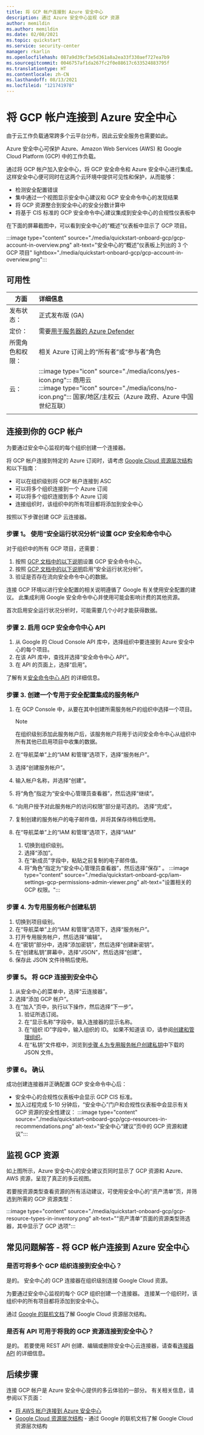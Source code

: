 ```yaml
---
title: 将 GCP 帐户连接到 Azure 安全中心
description: 通过 Azure 安全中心监视 GCP 资源
author: memildin
ms.author: memildin
ms.date: 02/08/2021
ms.topic: quickstart
ms.service: security-center
manager: rkarlin
ms.openlocfilehash: 087a9d39cf3e5d361a8a2ea33f330aef727ea7b9
ms.sourcegitcommit: 0046757af1da267fc2f0e88617c633524883795f
ms.translationtype: HT
ms.contentlocale: zh-CN
ms.lasthandoff: 08/13/2021
ms.locfileid: "121741978"
---
```

#  <a name="connect-your-gcp-accounts-to-azure-security-center"></a>将 GCP 帐户连接到 Azure 安全中心

由于云工作负载通常跨多个云平台分布，因此云安全服务也需要如此。

Azure 安全中心可保护 Azure、Amazon Web Services (AWS) 和 Google Cloud Platform (GCP) 中的工作负载。

通过将 GCP 帐户加入安全中心，将 GCP 安全命令和 Azure 安全中心进行集成。 这样安全中心便可同时在这两个云环境中提供可见性和保护，从而能够：

- 检测安全配置错误
- 集中通过一个视图显示安全中心建议和 GCP 安全命令中心的发现结果
- 将 GCP 资源整合到安全中心的安全分数计算中
- 将基于 CIS 标准的 GCP 安全命令中心建议集成到安全中心的合规性仪表板中

在下面的屏幕截图中，可以看到安全中心的“概述”仪表板中显示了 GCP 项目。

:::image type="content" source="./media/quickstart-onboard-gcp/gcp-account-in-overview.png" alt-text="安全中心的“概述”仪表板上列出的 3 个 GCP 项目" lightbox="./media/quickstart-onboard-gcp/gcp-account-in-overview.png":::


## <a name="availability"></a>可用性

|方面|详细信息|
|----|:----|
|发布状态：|正式发布版 (GA)|
|定价：|需要[用于服务器的 Azure Defender](defender-for-servers-introduction.md)|
|所需角色和权限：|相关 Azure 订阅上的“所有者”或“参与者”角色|
|云：|:::image type="icon" source="./media/icons/yes-icon.png"::: 商用云<br>:::image type="icon" source="./media/icons/no-icon.png"::: 国家/地区/主权云（Azure 政府、Azure 中国世纪互联）|
|||

## <a name="connect-your-gcp-account"></a>连接到你的 GCP 帐户

为要通过安全中心监视的每个组织创建一个连接器。

将 GCP 帐户连接到特定的 Azure 订阅时，请考虑 [Google Cloud 资源层次结构](https://cloud.google.com/resource-manager/docs/cloud-platform-resource-hierarchy#resource-hierarchy-detail)和以下指南：

- 可以在组织级别将 GCP 帐户连接到 ASC
- 可以将多个组织连接到一个 Azure 订阅
- 可以将多个组织连接到多个 Azure 订阅
- 连接组织时，该组织中的所有项目都将添加到安全中心

按照以下步骤创建 GCP 云连接器。 

### <a name="step-1-set-up-gcp-security-command-center-with-security-health-analytics"></a>步骤 1。 使用“安全运行状况分析”设置 GCP 安全和命令中心

对于组织中的所有 GCP 项目，还需要：

1. 按照 [GCP 文档中的以下说明](https://cloud.google.com/security-command-center/docs/quickstart-scc-setup)设置 GCP 安全命令中心。
1. 按照 [GCP 文档中的以下说明](https://cloud.google.com/security-command-center/docs/how-to-use-security-health-analytics)启用“安全运行状况分析”。
1. 验证是否存在流向安全命令中心的数据。

连接 GCP 环境以进行安全配置的相关说明遵循了 Google 有关使用安全配置的建议。 此集成利用 Google 安全命令中心并使用可能会影响计费的其他资源。

首次启用安全运行状况分析时，可能需要几个小时才能获得数据。


### <a name="step-2-enable-gcp-security-command-center-api"></a>步骤 2. 启用 GCP 安全命令中心 API

1. 从 Google 的 Cloud Console API 库中，选择组织中要连接到 Azure 安全中心的每个项目。
1. 在该 API 库中，查找并选择“安全命令中心 API”。
1. 在 API 的页面上，选择“启用”。

了解有关[安全命令中心 API](https://cloud.google.com/security-command-center/docs/reference/rest/) 的详细信息。


### <a name="step-3-create-a-dedicated-service-account-for-the-security-configuration-integration"></a>步骤 3. 创建一个专用于安全配置集成的服务帐户

1. 在 GCP Console 中，从要在其中创建所需服务帐户的组织中选择一个项目。 

    > [!NOTE]
    > 在组织级别添加此服务帐户后，该服务帐户将用于访问安全命令中心从组织中所有其他已启用项目中收集的数据。 

1. 在“导航菜单”上的“IAM 和管理”选项下，选择“服务帐户”。
1. 选择“创建服务帐户”。
1. 输入帐户名称，并选择“创建”。
1. 将“角色”指定为“安全中心管理员查看器”，然后选择“继续”。
1. “向用户授予对此服务帐户的访问权限”部分是可选的。 选择“完成”。
1. 复制创建的服务帐户的电子邮件值，并将其保存待稍后使用。
1. 在“导航菜单”上的“IAM 和管理”选项下，选择“IAM”
    1. 切换到组织级别。
    1. 选择“添加”。
    1. 在“新成员”字段中，粘贴之前复制的电子邮件值。
    1. 将“角色”指定为“安全中心管理员查看器”，然后选择“保存” 。
        :::image type="content" source="./media/quickstart-onboard-gcp/iam-settings-gcp-permissions-admin-viewer.png" alt-text="设置相关的 GCP 权限。":::


### <a name="step-4-create-a-private-key-for-the-dedicated-service-account"></a>步骤 4. 为专用服务帐户创建私钥
1. 切换到项目级别。
1. 在“导航菜单”上的“IAM 和管理”选项下，选择“服务帐户”。
1. 打开专用服务帐户，然后选择“编辑”。
1. 在“密钥”部分中，选择“添加密钥”，然后选择“创建新密钥”。
1. 在“创建私钥”屏幕中，选择“JSON”，然后选择“创建”。
1. 保存此 JSON 文件待稍后使用。


### <a name="step-5-connect-gcp-to-security-center"></a>步骤 5。 将 GCP 连接到安全中心
1. 从安全中心的菜单中，选择“云连接器”。
1. 选择“添加 GCP 帐户”。
1. 在“加入”页中，执行以下操作，然后选择“下一步”。
    1. 验证所选订阅。
    1. 在“显示名称”字段中，输入连接器的显示名称。
    1. 在“组织 ID”字段中，输入组织的 ID。 如果不知道该 ID，请参阅[创建和管理组织](https://cloud.google.com/resource-manager/docs/creating-managing-organization)。
    1. 在“私钥”文件框中，浏览到[步骤 4.为专用服务帐户创建私钥](#step-4-create-a-private-key-for-the-dedicated-service-account)中下载的 JSON 文件。


### <a name="step-6-confirmation"></a>步骤 6。 确认

成功创建连接器并正确配置 GCP 安全命令中心后：

- 安全中心的合规性仪表板中会显示 GCP CIS 标准。
- 加入过程完成 5-10 分钟后，“安全中心”门户和合规性仪表板中会显示有关 GCP 资源的安全性建议： :::image type="content" source="./media/quickstart-onboard-gcp/gcp-resources-in-recommendations.png" alt-text="安全中心“建议”页中的 GCP 资源和建议":::


## <a name="monitoring-your-gcp-resources"></a>监视 GCP 资源

如上图所示，Azure 安全中心的安全建议页同时显示了 GCP 资源和 Azure、AWS 资源，呈现了真正的多云视图。

若要按资源类型查看资源的所有活动建议，可使用安全中心的“资产清单”页，并筛选到所需的 GCP 资源类型：

:::image type="content" source="./media/quickstart-onboard-gcp/gcp-resource-types-in-inventory.png" alt-text="“资产清单”页面的资源类型筛选器，其中显示了 GCP 选项"::: 


## <a name="faq---connecting-gcp-accounts-to-azure-security-center"></a>常见问题解答 - 将 GCP 帐户连接到 Azure 安全中心

### <a name="can-i-connect-multiple-gcp-organizations-to-security-center"></a>是否可将多个 GCP 组织连接到安全中心？
是的。 安全中心的 GCP 连接器在组织级别连接 Google Cloud 资源。 

为要通过安全中心监视的每个 GCP 组织创建一个连接器。 连接某一个组织时，该组织中的所有项目都将添加到安全中心。

通过 [Google 的联机文档](https://cloud.google.com/resource-manager/docs/cloud-platform-resource-hierarchy)了解 Google Cloud 资源层次结构。


### <a name="is-there-an-api-for-connecting-my-gcp-resources-to-security-center"></a>是否有 API 可用于将我的 GCP 资源连接到安全中心？
是的。 若要使用 REST API 创建、编辑或删除安全中心云连接器，请查看[连接器 API](/rest/api/securitycenter/connectors) 的详细信息。

## <a name="next-steps"></a>后续步骤

连接 GCP 帐户是 Azure 安全中心提供的多云体验的一部分。 有关相关信息，请参阅以下页面：

- [将 AWS 帐户连接到 Azure 安全中心](quickstart-onboard-aws.md)
- [Google Cloud 资源层次结构](https://cloud.google.com/resource-manager/docs/cloud-platform-resource-hierarchy) - 通过 Google 的联机文档了解 Google Cloud 资源层次结构